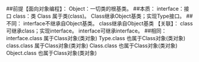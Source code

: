 ##前提【面向对象编程】：
	Object：一切类的根基类。
##本质：
	interface：接口
	class：类
	Class 属于类(class)。
		Class继承Object基类；实现Type接口。
##不同：
	interface不继承自Object基类。
	class继承自Object基类
	【关联】：
		class可继承class；实现interface。
		interface可继承interface。
##相同：
	interface.class 属于Class对象(类对象)
		Type.class 也属于Class对象(类对象)
	class.class 属于Class对象(类对象)
		Class.class 也属于Class对象(类对象)
		Object.class 也属于Class对象(类对象)